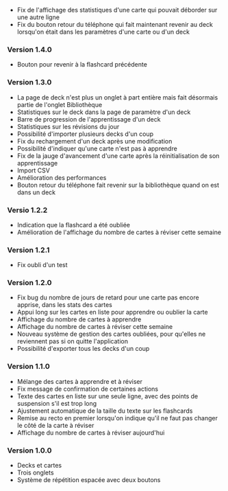 - Fix de l'affichage des statistiques d'une carte qui pouvait déborder sur une autre ligne
- Fix du bouton retour du téléphone qui fait maintenant revenir au deck lorsqu'on était dans les paramètres d'une carte ou d'un deck

### Version 1.4.0

- Bouton pour revenir à la flashcard précédente

### Version 1.3.0

- La page de deck n'est plus un onglet à part entière mais fait désormais partie de l'onglet Bibliothèque
- Statistiques sur le deck dans la page de paramètre d'un deck
- Barre de progression de l'apprentissage d'un deck
- Statistiques sur les révisions du jour
- Possibilité d'importer plusieurs decks d'un coup
- Fix du rechargement d'un deck après une modification
- Possibilité d'indiquer qu'une carte n'est pas à apprendre
- Fix de la jauge d'avancement d'une carte après la réinitialisation de son apprentissage
- Import CSV
- Amélioration des performances
- Bouton retour du téléphone fait revenir sur la bibliothèque quand on est dans un deck

### Versio 1.2.2

- Indication que la flashcard a été oubliée
- Amélioration de l'affichage du nombre de cartes à réviser cette semaine

### Version 1.2.1

- Fix oubli d'un test

### Version 1.2.0

- Fix bug du nombre de jours de retard pour une carte pas encore apprise, dans les stats des cartes
- Appui long sur les cartes en liste pour apprendre ou oublier la carte
- Affichage du nombre de cartes à apprendre
- Affichage du nombre de cartes à réviser cette semaine
- Nouveau système de gestion des cartes oubliées, pour qu'elles ne reviennent pas si on quitte l'application
- Possibilité d'exporter tous les decks d'un coup

### Version 1.1.0

- Mélange des cartes à apprendre et à réviser
- Fix message de confirmation de certaines actions
- Texte des cartes en liste sur une seule ligne, avec des points de suspension s'il est trop long
- Ajustement automatique de la taille du texte sur les flashcards
- Remise au recto en premier lorsqu'on indique qu'il ne faut pas changer le côté de la carte à réviser
- Affichage du nombre de cartes à réviser aujourd'hui

### Version 1.0.0

- Decks et cartes
- Trois onglets
- Système de répétition espacée avec deux boutons

